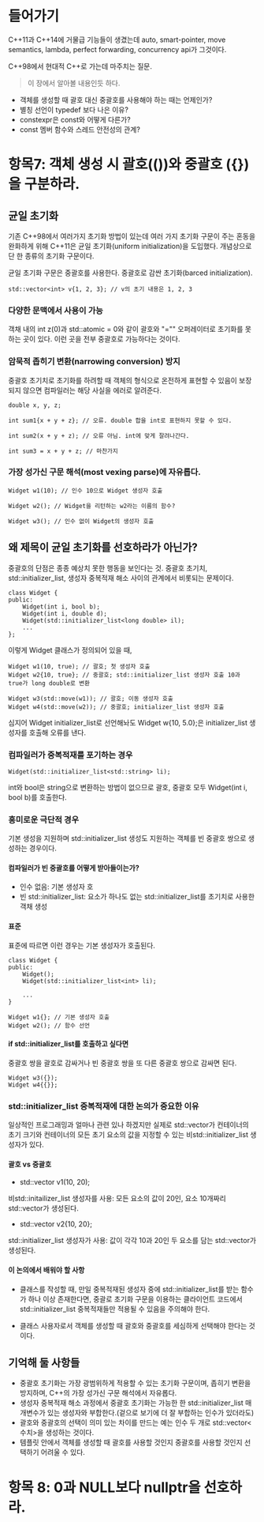 # 들어가기

C++11과 C++14에 거물급 기능들이 생겼는데 auto, smart-pointer, move semantics, lambda, perfect forwarding, concurrency api가 그것이다.

C++98에서 현대적 C++로 가는데 마주치는 질문.
> 이 장에서 알아볼 내용인듯 하다.

* 객체를 생성할 때 괄호 대신 중괄호를 사용해야 하는 때는 언제인가?
* 별칭 선언이 typedef 보다 나은 이유?
* constexpr은 const와 어떻게 다른가?
* const 멤버 함수와 스레드 안전성의 관계?

# 항목7: 객체 생성 시 괄호(())와 중괄호 ({})을 구분하라.

## 균일 초기화

기존 C++98에서 여러가지 초기화 방법이 있는데 여러 가지 초기화 구문이 주는 혼동을 완화하게 위해 C++11은 균일 초기화(uniform initialization)을 도입했다. 개념상으로 단 한 종류의 초기화 구문이다.

균일 초기화 구문은 중괄호를 사용한다. 중괄호로 감싼 초기화(barced initialization).

```
std::vector<int> v{1, 2, 3}; // v의 초기 내용은 1, 2, 3
```

### 다양한 문맥에서 사용이 가능

객채 내의 int z(0)과 std::atomic<int> = 0와 같이 괄호와 "="" 오퍼레이터로 초기화를 못 하는 곳이 있다. 이런 곳을 전부 중괄호로 가능하다는 것이다.

### 암묵적 좁히기 변환(narrowing conversion) 방지

중괄호 초기치로 초기화를 하려할 때 객체의 형식으로 온전하게 표현할 수 있음이 보장되지 않으면 컴파일러는 해당 사실을 에러로 알려준다.

```
double x, y, z;

int sum1{x + y + z}; // 오류. double 합을 int로 표현하지 못할 수 있다.

int sum2(x + y + z); // 오류 아님. int에 맞게 잘려나간다.

int sum3 = x + y + z; // 마찬가지
```

### 가장 성가신 구문 해석(most vexing parse)에 자유롭다.

```
Widget w1(10); // 인수 10으로 Widget 생성자 호출

Widget w2(); // Widget을 리턴하는 w2라는 이름의 함수?

Widget w3(); // 인수 없이 Widget의 생성자 호출
```

## 왜 제목이 균일 초기화를 선호하라가 아닌가?

중괄호의 단점은 종종 예상치 못한 행동을 보인다는 것. 중괄호 초기치, std::initializer_list, 생성자 중복적재 해소 사이의 관계에서 비롯되는 문제이다.

```
class Widget {
public:
    Widget(int i, bool b);
    Widget(int i, double d);
    Widget(std::initializer_list<long double> il);
    ...
};
```

이렇게 Widget 클래스가 정의되어 있을 때,

```
Widget w1(10, true); // 괄호; 첫 생성자 호출
Widget w2{10, true}; // 중괄호; std::initializer_list 생성자 호출 10과 true가 long double로 변환

Widget w3(std::move(w1)); // 괄호; 이동 생성자 호출
Widget w4(std::move(w2)); // 중괄호; initializer_list 생성자 호출
```

심지어 Widget initializer_list<bool>로 선언해놔도 Widget w{10, 5.0};은 initializer_list 생성자를 호출해 오류를 낸다.

### 컴파일러가 중복적재를 포기하는 경우

```
Widget(std::initializer_list<std::string> li);
```

int와 bool은 string으로 변환하는 방법이 없으므로 괄호, 중괄호 모두 Widget(int i, bool b)를 호출한다.

### 흥미로운 극단적 경우

기본 생성을 지원하며 std::initializer_list 생성도 지원하는 객체를 빈 중괄호 쌍으로 생성하는 경우이다.

#### 컴파일러가 빈 중괄호를 어떻게 받아들이는가?

* 인수 없음: 기본 생성자 호
* 빈 std::initializer_list: 요소가 하나도 없는 std::initializer_list를 초기치로 사용한 객채 생성

#### 표준

표준에 따르면 이런 경우는 기본 생성자가 호출된다.

```
class Widget {
public:
    Widget();
    Widget(std::initializer_list<int> li);

    ...
}

Widget w1{}; // 기본 생성자 호출
Widget w2(); // 함수 선언
```

#### if std::initializer_list를 호출하고 싶다면

중괄호 쌍을 괄호로 감싸거나 빈 중괄호 쌍을 또 다른 중괄호 쌍으로 감싸면 된다.

```
Widget w3({});
Widget w4{{}};
```

### std::initializer_list 중복적재에 대한 논의가 중요한 이유

일상적인 프로그래밍과 얼마나 관련 있나 하겠지만 실제로 std::vector가 컨테이너의 초기 크기와 컨테이너의 모든 초기 요소의 값을 지정할 수 있는 비std::initializer_list 생성자가 있다.

#### 괄호 vs 중괄호

* std::vector<int> v1(10, 20);

비std::initailizer_list 생성자를 사용: 모든 요소의 값이 20인, 요소 10개짜리 std::vector가 생성된다.

* std::vector<int> v2{10, 20};

std::initializer_list 생성자가 사용: 값이 각각 10과 20인 두 요소를 담는 std::vector가 생성된다.

#### 이 논의에서 배워야 할 사항

* 클래스를 작성할 때, 만일 중복적재된 생성자 중에 std::initializer_list를 받는 함수가 하나 이상 존재한다면, 중괄로 초기화 구문을 이용하는 클라이언트 코드에서 std::initializer_list 중복적재들만 적용될 수 있음을 주의해야 한다.

* 클래스 사용자로서 객체를 생성할 때 괄호와 중괄호를 세심하게 선택해야 한다는 것이다.

## 기억해 둘 사항들

* 중괄호 초기화는 가장 광범위하게 적용할 수 있는 초기화 구문이며, 좁히기 변환을 방지하며, C++의 가장 성가신 구문 해석에서 자유롭다.
* 생성자 중복적재 해소 과정에서 중괄호 초기화는 가능한 한 std::initializer_list 매개변수가 있는 생성자와 부합한다.(겉으로 보기에 더 잘 부합하는 인수가 있더라도)
* 괄호와 중괄호의 선택이 의미 있는 차이를 만드는 예는 인수 두 개로 std::vector<수치>을 생성하는 것이다.
* 템플릿 안에서 객체를 생성할 때 괄호를 사용할 것인지 중괄호를 사용할 것인지 선택하기 어려울 수 있다.

# 항목 8: 0과 NULL보다 nullptr을 선호하라.

